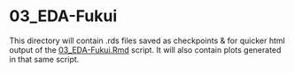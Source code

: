# 03_EDA-Fukui

This directory will contain .rds files saved as checkpoints & for quicker html output of the [03_EDA-Fukui.Rmd](../../../../../scripts/analysis-individual/Fukui-2020/03_EDA-Fukui.Rmd) script.
It will also contain plots generated in that same script.